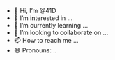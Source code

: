 - 👋 Hi, I’m @41D
- 👀 I’m interested in ...
- 🌱 I’m currently learning ...
- 💞️ I’m looking to collaborate on ...
- 📫 How to reach me ...
- 😄 Pronouns: ..
<!---
Vegas Pro 13.0 Serial Numbe:
1TR-K6BL-3GL8-3W1P

Optional Authetication Code:
7H5NEM2FR-780KPMJ6L-4H7Q69DF9-CQBV0P0HJ-HSG6W84VY-P5GRP5KXM

DVD Architect Pro 6.0 Serial Number:
1DJ-CJQ4-03SZ-NHS5

Optional Authentication Code:
BL4HMJ8SS-F05CP79F0-NXZL4Q5DR-9FFJZ3XNH-KH1WNY1YT-6GNPWK4WP

iZOTOPE Nectar Elements Serial Number:
SN-NECTARELEMENTS-YN9Q-59XT-P64X-DYGS

Note: registration (optional) but I recommend unless otherwise in case for it to work properly.  Just click I have an serial number already manually enter serial number then  click next then you enter the authetication code  your done enjoy !!!
41D0o/41D0o is a ✨ special ✨ repository because its `README.
